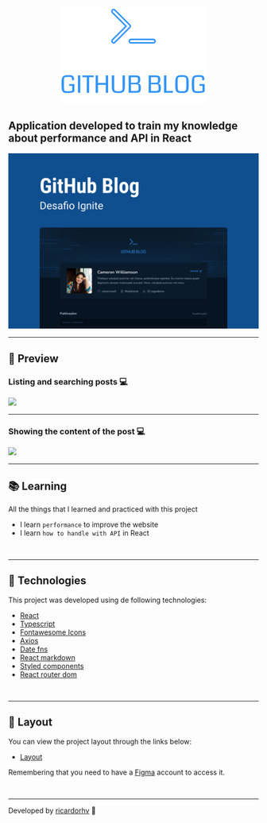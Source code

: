 <p align="center">
  <img src="./.github/logo.svg">
</p>

## Application developed to train my knowledge about performance and API in React

<img src="./.github/capa.png">

---

## 🎥 Preview

### Listing and searching posts 💻

<img src='./.github/listing-and-searching.gif'/>

<br>

---

### Showing the content of the post 💻

<img src='./.github/docs.gif'/>

<br>

---

## 📚 Learning

All the things that I learned and practiced with this project

- I learn `performance` to improve the website
- I learn `how to handle with API` in React

<br>

---

## 🧪 Technologies

This project was developed using de following technologies:

- [React](https://react.dev/)
- [Typescript](https://www.typescriptlang.org/)
- [Fontawesome Icons](https://fontawesome.com/)
- [Axios](https://axios-http.com/ptbr/)
- [Date fns](https://date-fns.org/)
- [React markdown](https://remarkjs.github.io/react-markdown/)
- [Styled components](https://styled-components.com/)
- [React router dom](https://reactrouter.com/en/main)

<br>

---

## 🔖 Layout

You can view the project layout through the links below:

- [Layout](https://www.figma.com/community/file/1138814951106121051)

Remembering that you need to have a [Figma](http://figma.com/) account to access it.

<br>

---

Developed by [ricardorhv](https://github.com/ricardorhv) 👋
